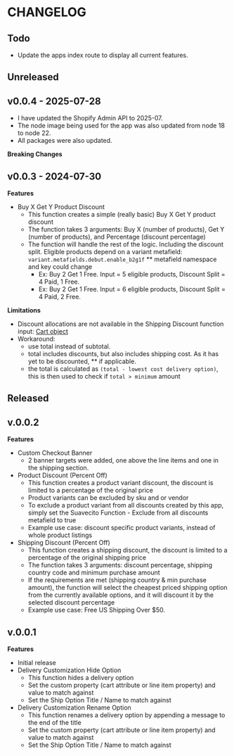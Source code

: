 # CHANGELOG

## Todo

- Update the apps index route to display all current features.

## Unreleased

## v0.0.4 - 2025-07-28

- I have updated the Shopify Admin API to 2025-07.
- The node image being used for the app was also updated from node 18 to node 22.
- All packages were also updated.

**Breaking Changes**

## v0.0.3 - 2024-07-30

**Features**

- Buy X Get Y Product Discount
  - This function creates a simple (really basic) Buy X Get Y product discount
  - The function takes 3 arguments: Buy X (number of products), Get Y (number of products), and Percentage (discount percentage)
  - The function will handle the rest of the logic. Including the discount split. Eligible products depend on a variant metafield: `variant.metafields.debut.enable_b2g1f` \*\* metafield namespace and key could change
    - Ex: Buy 2 Get 1 Free. Input = 5 eligible products, Discount Split = 4 Paid, 1 Free.
    - Ex: Buy 2 Get 1 Free. Input = 6 eligible products, Discount Split = 4 Paid, 2 Free.

**Limitations**

- Discount allocations are not available in the Shipping Discount function input: [Cart object](https://shopify.dev/docs/api/functions/reference/shipping-discounts/graphql/common-objects/cart)
- Workaround:
  - use total instead of subtotal.
  - total includes discounts, but also includes shipping cost. As it has yet to be discounted, \*\* if applicable.
  - the total is calculated as `(total - lowest cost delivery option)`, this is then used to check if `total > minimum` amount

## Released

## v.0.0.2

**Features**

- Custom Checkout Banner
  - 2 banner targets were added, one above the line items and one in the shipping section.
- Product Discount (Percent Off)
  - This function creates a product variant discount, the discount is limited to a percentage of the original price
  - Product variants can be excluded by sku and or vendor
  - To exclude a product variant from all discounts created by this app, simply set the Suavecito Function - Exclude from all discounts metafield to true
  - Example use case: discount specific product variants, instead of whole product listings
- Shipping Discount (Percent Off)
  - This function creates a shipping discount, the discount is limited to a percentage of the original shipping price
  - The function takes 3 arguments: discount percentage, shipping country code and minimum purchase amount
  - If the requirements are met (shipping country & min purchase amount), the function will select the cheapest priced shipping option from the currently available options, and it will discount it by the selected discount percentage
  - Example use case: Free US Shipping Over $50.

## v.0.0.1

**Features**

- Initial release
- Delivery Customization Hide Option
  - This function hides a delivery option
  - Set the custom property (cart attribute or line item property) and value to match against
  - Set the Ship Option Title / Name to match against
- Delivery Customization Rename Option
  - This function renames a delivery option by appending a message to the end of the title
  - Set the custom property (cart attribute or line item property) and value to match against
  - Set the Ship Option Title / Name to match against
